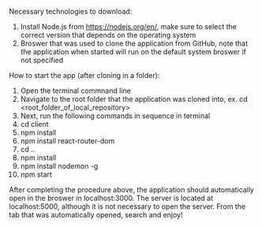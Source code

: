 Necessary technologies to download:
1. Install Node.js from https://nodejs.org/en/, make sure to select the correct version that depends on the operating system
2. Broswer that was used to clone the application from GitHub, note that the application when started will run on the default system broswer if not specified

How to start the app (after cloning in a folder):
1. Open the terminal commnand line
2. Navigate to the root folder that the application was cloned into, ex. cd <root_folder_of_local_repository>
3. Next, run the following commands in sequence in terminal
4. cd client
5. npm install
6. npm install react-router-dom
7. cd ..
8. npm install
9. npm install nodemon -g
10. npm start 

After completing the procedure above, the application should automatically open in the broswer in localhost:3000. The server is located at localhost:5000, although it is not necessary to open the server. 
From the tab that was automatically opened, search and enjoy!

